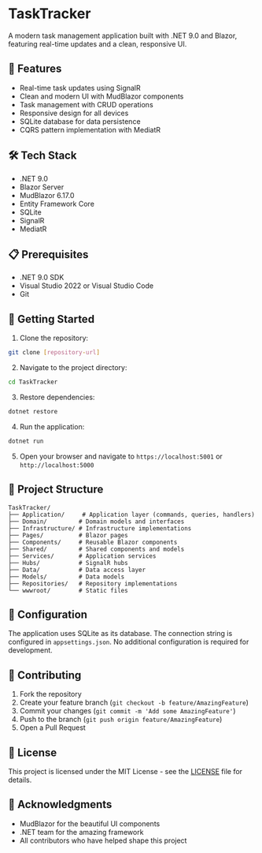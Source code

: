 # TaskTracker

A modern task management application built with .NET 9.0 and Blazor, featuring real-time updates and a clean, responsive UI.

## 🚀 Features

- Real-time task updates using SignalR
- Clean and modern UI with MudBlazor components
- Task management with CRUD operations
- Responsive design for all devices
- SQLite database for data persistence
- CQRS pattern implementation with MediatR

## 🛠️ Tech Stack

- .NET 9.0
- Blazor Server
- MudBlazor 6.17.0
- Entity Framework Core
- SQLite
- SignalR
- MediatR

## 📋 Prerequisites

- .NET 9.0 SDK
- Visual Studio 2022 or Visual Studio Code
- Git

## 🚀 Getting Started

1. Clone the repository:
```bash
git clone [repository-url]
```

2. Navigate to the project directory:
```bash
cd TaskTracker
```

3. Restore dependencies:
```bash
dotnet restore
```

4. Run the application:
```bash
dotnet run
```

5. Open your browser and navigate to `https://localhost:5001` or `http://localhost:5000`

## 📁 Project Structure

```
TaskTracker/
├── Application/     # Application layer (commands, queries, handlers)
├── Domain/         # Domain models and interfaces
├── Infrastructure/ # Infrastructure implementations
├── Pages/          # Blazor pages
├── Components/     # Reusable Blazor components
├── Shared/         # Shared components and models
├── Services/       # Application services
├── Hubs/           # SignalR hubs
├── Data/           # Data access layer
├── Models/         # Data models
├── Repositories/   # Repository implementations
└── wwwroot/        # Static files
```

## 🔧 Configuration

The application uses SQLite as its database. The connection string is configured in `appsettings.json`. No additional configuration is required for development.

## 🤝 Contributing

1. Fork the repository
2. Create your feature branch (`git checkout -b feature/AmazingFeature`)
3. Commit your changes (`git commit -m 'Add some AmazingFeature'`)
4. Push to the branch (`git push origin feature/AmazingFeature`)
5. Open a Pull Request

## 📝 License

This project is licensed under the MIT License - see the [LICENSE](LICENSE) file for details.

## 🙏 Acknowledgments

- MudBlazor for the beautiful UI components
- .NET team for the amazing framework
- All contributors who have helped shape this project 